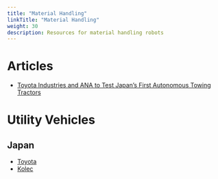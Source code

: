 ```yaml
---
title: "Material Handling"
linkTitle: "Material Handling"
weight: 30
description: Resources for material handling robots
---
```


# Articles

* [Toyota Industries and ANA to Test Japan’s First Autonomous Towing Tractors](https://www.toyota-industries.com/news/release/2019/02/12/002365/)

# Utility Vehicles

## Japan

* [Toyota](https://www.toyotaforklift.com/lifts/tow-tractors)
* [Kolec](https://www.kolec.co.jp/en/index.html)
